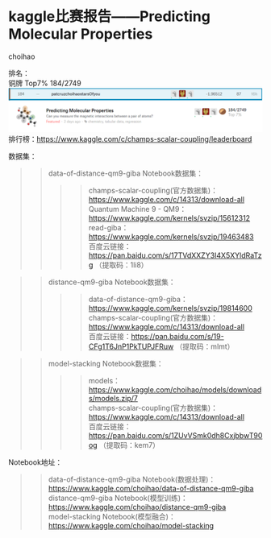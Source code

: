 # kaggle比赛报告——Predicting Molecular Properties  

choihao  

排名：  
铜牌  Top7%   184/2749
![](https://github.com/choihao/PMP/blob/master/finalrank.PNG)
![](https://github.com/choihao/PMP/blob/master/rank.PNG)  
排行榜：https://www.kaggle.com/c/champs-scalar-coupling/leaderboard  

数据集：  
>>data-of-distance-qm9-giba Notebook数据集：  
>>>>champs-scalar-coupling(官方数据集)：https://www.kaggle.com/c/14313/download-all  
>>>>Quantum Machine 9 - QM9：https://www.kaggle.com/kernels/svzip/15612312  
>>>>read-giba：https://www.kaggle.com/kernels/svzip/19463483  
>>>>百度云链接：https://pan.baidu.com/s/17TVdXXZY3I4X5XYldRaTzg （提取码：1li8）  

>>distance-qm9-giba Notebook数据集：  
>>>>data-of-distance-qm9-giba：https://www.kaggle.com/kernels/svzip/19814600  
>>>>champs-scalar-coupling(官方数据集)：https://www.kaggle.com/c/14313/download-all  
>>>>百度云链接：https://pan.baidu.com/s/19-CFg1T6JnP1PkTUPJFRuw （提取码：mlmt）  

>>model-stacking Notebook数据集：  
>>>>models：https://www.kaggle.com/choihao/models/downloads/models.zip/7  
>>>>champs-scalar-coupling(官方数据集)：https://www.kaggle.com/c/14313/download-all    
>>>>百度云链接：https://pan.baidu.com/s/1ZUvVSmk0dh8CxjbbwT90og （提取码：kem7）  

Notebook地址：  
>>data-of-distance-qm9-giba Notebook(数据处理)：https://www.kaggle.com/choihao/data-of-distance-qm9-giba  
>>distance-qm9-giba Notebook(模型训练)：https://www.kaggle.com/choihao/distance-qm9-giba  
>>model-stacking Notebook(模型融合)：https://www.kaggle.com/choihao/model-stacking  
